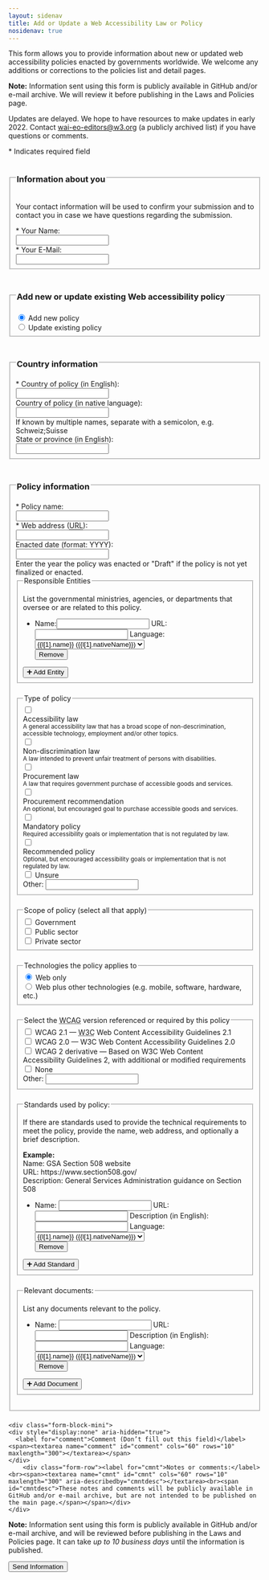 ```yaml
---
layout: sidenav
title: Add or Update a Web Accessibility Law or Policy
nosidenav: true
---
```


<style>fieldset {margin-bottom: 1.5em}</style>


This form allows you to provide information about new or updated web accessibility policies enacted by governments worldwide. We welcome any additions or corrections to the policies list and detail pages.

**Note:** Information sent using this form is publicly available in GitHub and/or e-mail archive. We will review it before publishing in the Laws and Policies page. <!-- It can take *up to 10 business days* until the information is published. -->

Updates are delayed. We hope to have resources to make updates in early 2022. Contact <wai-eo-editors@w3.org> (a publicly archived list) if you have questions or comments.


<div id="hForm">
<form name="submission" id="submission" method="post" action="{% if jekyll.environment != "server" %}https://www.w3.org/2017/04/policies_submission/{% endif %}submission.php">
<p>* Indicates required field</p>
<fieldset>
  <legend><h3>Information about you</h3></legend>
  <div class="form-block-mini half">
    <p>Your contact information will be used to confirm your submission and to contact you in case we have questions regarding the submission.</p>
    <div class="form-row required"><label for="name">* Your Name: </label><br><span><input name="name" id="name" type="text" value="" required  aria-required="true"></span></div>
    <div class="form-row required"><label for="email">* Your E-Mail: </label><br><span><input name="email" id="email" type="email" value="" required aria-required="true"></span></div>
  </div>
</fieldset>

  <fieldset>
    <legend><h3>Add new or update existing Web accessibility policy</h3></legend>
    <div class="form-block-mini radio">
      <div class="form-row"><span><input type="radio" checked name="submission" id="new" value="new policy"></span> <label for="new">Add new policy</label></div>
      <div class="form-row"><span><input type="radio" name="submission" id="existing" value="existing policy"></span> <label for="existing">Update existing policy</label></div>
    </div>
  </fieldset>

  <fieldset>
    <legend><h3>Country information</h3></legend>
    <div class="form-block-mini half">
      <div class="form-row required"><label for="country">* Country of policy (in English): </label><br><span><input id="country" name="country" type="text" value="" required aria-required="true" ></span></div>
      <div class="form-row"><label for="native-country">Country of policy (in native language): </label><br><span><input name="native-country" id="native-country" type="text" value="" aria-describedby="native-countrydesc"><br><span id="native-countrydesc">If known by multiple names, separate with a semicolon, e.g. Schweiz;Suisse</span></span></div>
      <div class="form-row required"><label for="state-province">State or province (in English): </label><br><span><input id="state-province" name="state-province"></span></div>
    </div>
  </fieldset>

  <fieldset>
    <legend><h3>Policy information</h3></legend>

  <div class="form-block-mini">
    <div class="form-row required"><label for="policyname">* Policy name: </label><br><span><input name="policyname" id="policyname" type="text" value="" required aria-required="true"></span></div>
    <div class="form-row required"><label for="policyurl">* Web address (<abbr title="Universal Resource Identifier">URL</abbr>): </label><br><span><input name="policyurl" id="policyurl" type="url" value="" required aria-required="true"></span></div>
  </div>
  <div class="form-block-mini half">
    <div class="form-row required"><label for="enactdate">Enacted date (format: YYYY): </label><br><span><input name="enactdate" id="enactdate" type="text" value="" aria-describedby="enactdesc"><br><span id="enactdesc">Enter the year the policy was enacted or "Draft" if the policy is not yet finalized or enacted.</span></span></div>
  </div>
  <fieldset>
    <legend>Responsible Entities</legend>
    <p>List the governmental ministries, agencies, or departments that oversee or are related to this policy.</p>
    <ul class="multiple" id="entities-multiple">
      <li class="template">
        <div class="form-block-mini">
          <label class="form-row"><span class="l">Name:</span><span><input type="text" name="entity_name[]"></span></label>
          <label class="form-row"><span class="l">URL:</span> <span><input type="url" name="entity_url[]"></span></label>
          <label class="form-row"><span class="l">Language:</span> <span><select name="entity_lang[]">{% for l in site.data.lang%}<option value="{{l[0]}}"{% if l[0] == "en" %} selected{% endif %}>{{l[1].name}} ({{l[1].nativeName}})</option>{% endfor %}</select></span></label>
        </div>
        <div class="rem"><button type="button" class="remove btn-small">Remove</button></div>
      </li>
    </ul>
    <button type="button" class="multiple btn-small" data-for="entities-multiple">➕ Add Entity</button>
  </fieldset>

  <fieldset><legend><span>Type of policy</span></legend>
    <div class="form-block-mini radio">
      <div class="form-row"><span><input type="checkbox" name="policytype[]" id="policy-a11ylaw" aria-describedby="policy-a11ylaw-desc" value="law"></span> <div><label for="policy-a11ylaw">Accessibility law</label><div id="policy-a11ylaw-desc" class="desc"><small>A general accessibility law that has a broad scope of non-descrimination, accessible technology, employment and/or other topics.</small></div></div></div>
      <div class="form-row"><span><input type="checkbox" name="policytype[]" id="policy-ndlaw" aria-describedby="policy-ndlaw-desc" value="Non-discrimination law"></span> <div><label for="policy-ndlaw">Non-discrimination law</label><div id="policy-ndlaw-desc" class="desc"><small>A law intended to prevent unfair treatment of persons with disabilities.</small></div></div></div>
      <div class="form-row"><span><input type="checkbox" name="policytype[]" id="policy-proclaw" value="Procurement law"></span> <div><label for="policy-proclaw">Procurement law</label><div id="policy-proclaw-desc" class="desc"><small>A law that requires government purchase of accessible goods and services.</small></div></div></div>
      <div class="form-row"><span><input type="checkbox" name="policytype[]" id="policy-procrecomm" value="Procurement recommendation"></span> <div><label for="policy-procrecomm">Procurement recommendation</label><div id="policy-procrecomm-desc" class="desc"><small>An optional, but encouraged goal to purchase accessible goods and services.</small></div></div></div>
      <div class="form-row"><span><input type="checkbox" name="policytype[]" id="policy-mandpolicy" value="Mandatory policy"></span> <div><label for="policy-mandpolicy">Mandatory policy</label><div id="policy-mandpolicy-desc" class="desc"><small>Required accessibility goals or implementation that is not regulated by law.</small></div></div></div>
      <div class="form-row"><span><input type="checkbox" name="policytype[]" id="policy-recommendation" value="Recommended policy"></span> <div><label for="policy-recommendation">Recommended policy</label><div id="policy-recommendation-desc" class="desc"><small>Optional, but encouraged accessibility goals or implementation that is not regulated by law.</small></div></div></div>
      <div class="form-row"><span><input type="checkbox" name="policytype[]" id="policy-dontknow" value="Unsure"></span> <label for="policy-dontknow">Unsure</label></div>
    </div>
    <div class="form-block-mini half">
      <label for="policytype_other" class="form-row"><span class="l">Other:</span> <span><input id="policytype_other" name="policytype[other]" type="text"></span></label>
    </div>
  </fieldset>

  <fieldset>
    <legend>Scope of policy (select all that apply)</legend>
      <div class="form-block-mini radio">
        <div class="form-row"><span><input type="checkbox" name="scope[]" id="scope-gov" value="Government"></span> <label for="scope-public">Government</label></div>
        <div class="form-row"><span><input type="checkbox" name="scope[]" id="scope-public" value="Public sector"></span> <label for="scope-public">Public sector</label></div>
        <div class="form-row"><span><input type="checkbox" name="scope[]" id="scope-private" value="Private sector"></span> <label for="scope-private">Private sector</label></div>
      </div>
  </fieldset>

  <fieldset>
    <legend>Technologies the policy applies to</legend>
      <div class="form-block-mini radio">
        <div class="form-row"><span><input type="radio" checked name="web-only" id="web-only-true" value="true"></span> <label for="web-only-true">Web only</label></div>
        <div class="form-row"><span><input type="radio" name="web-only" id="web-only-false" value="false"></span> <label for="web-only-false">Web plus other technologies (e.g. mobile, software, hardware, etc.)</label></div>
      </div>
  </fieldset>

  <fieldset id="fs-guideline">
    <legend>Select the <abbr title="Web Content Accessibility Guidelines">WCAG</abbr> version referenced or required by this policy</legend>
    <div class="form-block-mini radio">
      <div class="form-row"><span><input data-id="guideline_wcag21" id="guideline_wcag21" name="guideline[]" value="WCAG 2.1" type="checkbox"> </span> <label for="guideline_wcag21">WCAG 2.1 — <abbr title="World Wide Web Consortium">W3C</abbr> Web Content Accessibility Guidelines 2.1</label></div>
      <div class="form-row"><span><input data-id="guideline_wcag20" id="guideline_wcag20" name="guideline[]" value="WCAG 2.0" type="checkbox"> </span> <label for="guideline_wcag20">WCAG 2.0 — W3C Web Content Accessibility Guidelines 2.0</label></div>
      <div class="form-row"><span><input data-id="guideline_wcag20derivative" id="guideline_wcag20derivative" name="guideline[]" value="WCAG 2.0 derivate" type="checkbox"> </span> <label for="guideline_wcag20derivative">WCAG 2 derivative — Based on W3C Web Content Accessibility Guidelines 2, with additional or modified requirements</label></div>
      <div class="form-row"><span><input data-id="guideline_none" id="guideline_none" name="guideline[]" value="none" type="checkbox"> </span> <label for="guideline_none">None</label></div>
    </div>
    <div class="form-block-mini half">
      <label for="guideline_other" class="form-row"><span class="l">Other:</span> <span><input id="guideline_other" name="guideline[other]" type="text"></span></label>
    </div>
  </fieldset>

  <fieldset>
    <legend>Standards used by policy:</legend>
    <p>If there are standards used to provide the technical requirements to meet the policy, provide the name, web address, and optionally a brief description.</p>
    <strong>Example:</strong>
    <br>Name: GSA Section 508 website
    <br>URL: https://www.section508.gov/
    <br>Description: General Services Administration guidance on Section 508
    <br>
    <ul class="multiple" id="standards-multiple">
      <li class="template">
        <div class="form-block-mini">
          <label class="form-row"><span class="l">Name:</span> <span><input type="text" name="standard_name[]"></span></label>
          <label class="form-row"><span class="l">URL:</span> <span><input type="url" name="standard_url[]"></span></label>
          <label class="form-row"><span class="l">Description (in English):</span> <span><input type="text" name="standard_desc[]"></span></label>
          <label class="form-row"><span class="l">Language:</span> <span><select name="standard_lang[]">{% for l in site.data.lang%}<option value="{{l[0]}}"{% if l[0] == "en" %} selected{% endif %}>{{l[1].name}} ({{l[1].nativeName}})</option>{% endfor %}</select></span></label>
        </div>
        <div class="rem"><button type="button" class="remove btn-small">Remove</button></div>
      </li>
    </ul>
    <button type="button" class="multiple btn-small" data-for="standards-multiple">➕ Add Standard</button>
  </fieldset>

  <fieldset>
    <legend>Relevant documents:</legend>
    <p>List any documents relevant to the policy.</p>
    <ul class="multiple" id="documents-multiple">
      <li class="template">
        <div class="form-block-mini">
          <label class="form-row"><span class="l">Name:</span> <span><input type="text" name="document_name[]"></span></label>
          <label class="form-row"><span class="l">URL:</span> <span><input type="url" name="document_url[]"></span></label>
          <label class="form-row"><span class="l">Description (in English):</span> <span><input type="text" name="document_desc[]"></span></label>
          <label class="form-row"><span class="l">Language:</span> <span><select name="document_lang[]">{% for l in site.data.lang%}<option value="{{l[0]}}"{% if l[0] == "en" %} selected{% endif %}>{{l[1].name}} ({{l[1].nativeName}})</option>{% endfor %}</select></span></label>
        </div>
        <div class="rem"><button type="button" class="remove btn-small">Remove</button></div>
      </li>
    </ul>
    <button type="button" class="multiple btn-small" data-for="documents-multiple">➕ Add Document</button>
  </fieldset>
</fieldset>

	<div class="form-block-mini">
    <div style="display:none" aria-hidden="true">
      <label for="comment">Comment (Don’t fill out this field)</label><span><textarea name="comment" id="comment" cols="60" rows="10" maxlength="300"></textarea></span>
    </div>
		<div class="form-row"><label for="cmnt">Notes or comments:</label><br><span><textarea name="cmnt" id="cmnt" cols="60" rows="10" maxlength="300" aria-describedby="cmntdesc"></textarea><br><span id="cmntdesc">These notes and comments will be publicly available in GitHub and/or e-mail archive, but are not intended to be published on the main page.</span></span></div>
	</div>
  <p><strong>Note:</strong> Information sent using this form is publicly available in GitHub and/or e-mail archive, and will be reviewed before publishing in the Laws and Policies page. It can take <em>up to 10 business days</em> until the information is published.</p>
  <p><button class="btn btn-primary" style="float:none;" name="send" id="send" type="submit">Send Information</button></p>
  </form>

  <script>
    // Add remove possibility to older browsers
    // Source: https://stackoverflow.com/questions/8830839/javascript-dom-remove-element#8830882

    (function () {
        var typesToPatch = ['DocumentType', 'Element', 'CharacterData'],
            remove = function () {
                // The check here seems pointless, since we're not adding this
                // method to the prototypes of any any elements that CAN be the
                // root of the DOM. However, it's required by spec (see point 1 of
                // https://dom.spec.whatwg.org/#dom-childnode-remove) and would
                // theoretically make a difference if somebody .apply()ed this
                // method to the DOM's root node, so let's roll with it.
                if (this.parentNode != null) {
                    this.parentNode.removeChild(this);
                }
            };

        for (var i=0; i<typesToPatch.length; i++) {
            var type = typesToPatch[i];
            if (window[type] && !window[type].prototype.remove) {
                window[type].prototype.remove = remove;
            }
        }
    })();
    //helper function to iterate through elements – it’s just shorter :-D
    function each(elem, func) {
      Array.prototype.forEach.call(elem, func);
    }

    // Each button with class multiple:
    each(document.querySelectorAll('button.multiple'), function(element) {

      // Add event listener
      element.addEventListener('click', function(e) {

        // When clicked, find the list this button refers to…
        var targetMultiple = document.getElementById(e.target.getAttribute('data-for'));

        // Find the template for the list. Clone it.
        var template = targetMultiple.querySelector('.template').cloneNode(true);

        // Remove Template from the item (not strictly necessary)
        template.classList.remove("template");

        // Find the first input element in the copied template, add focusHere class
        template.querySelector('input').classList.add("focusHere");

        // Find the button element in the cloned element and add a class
        template.querySelector('button').classList.add("needsHandler");

        // Insert the copied template before the end of the list.
        targetMultiple.insertAdjacentHTML('beforeend', template.outerHTML);

        // Focus the first input in the inserted list item.
        document.querySelector('.focusHere').focus();

        // Remove focusHere class from all elements that have one. (should always be only one, but better save than sorry before accidentally focussing the wrong element)
        each(document.querySelectorAll('.focusHere'), function(e) {
          e.classList.remove('focusHere');
        });

        // Find the “remove” button and add event listener
        each(document.querySelectorAll('button.remove.needsHandler'), function(e) {
          e.addEventListener('click', function(elem) {
            elem.target.parentNode.parentNode.parentNode.parentNode.querySelector('button.multiple').focus();
            elem.target.parentNode.parentNode.remove();
          });
          e.classList.remove('needsHandler');
        });

      });

    });
  </script>
</div>
